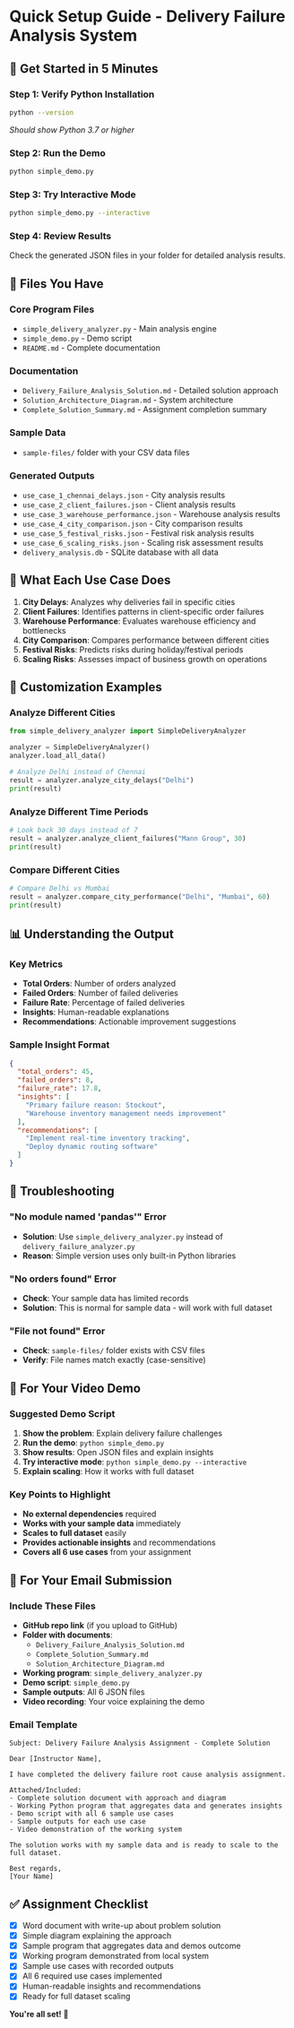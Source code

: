 # Quick Setup Guide - Delivery Failure Analysis System

## 🚀 Get Started in 5 Minutes

### Step 1: Verify Python Installation
```bash
python --version
```
*Should show Python 3.7 or higher*

### Step 2: Run the Demo
```bash
python simple_demo.py
```

### Step 3: Try Interactive Mode
```bash
python simple_demo.py --interactive
```

### Step 4: Review Results
Check the generated JSON files in your folder for detailed analysis results.

## 📁 Files You Have

### Core Program Files
- `simple_delivery_analyzer.py` - Main analysis engine
- `simple_demo.py` - Demo script
- `README.md` - Complete documentation

### Documentation
- `Delivery_Failure_Analysis_Solution.md` - Detailed solution approach
- `Solution_Architecture_Diagram.md` - System architecture
- `Complete_Solution_Summary.md` - Assignment completion summary

### Sample Data
- `sample-files/` folder with your CSV data files

### Generated Outputs
- `use_case_1_chennai_delays.json` - City analysis results
- `use_case_2_client_failures.json` - Client analysis results
- `use_case_3_warehouse_performance.json` - Warehouse analysis results
- `use_case_4_city_comparison.json` - City comparison results
- `use_case_5_festival_risks.json` - Festival risk analysis results
- `use_case_6_scaling_risks.json` - Scaling risk assessment results
- `delivery_analysis.db` - SQLite database with all data

## 🎯 What Each Use Case Does

1. **City Delays**: Analyzes why deliveries fail in specific cities
2. **Client Failures**: Identifies patterns in client-specific order failures
3. **Warehouse Performance**: Evaluates warehouse efficiency and bottlenecks
4. **City Comparison**: Compares performance between different cities
5. **Festival Risks**: Predicts risks during holiday/festival periods
6. **Scaling Risks**: Assesses impact of business growth on operations

## 🔧 Customization Examples

### Analyze Different Cities
```python
from simple_delivery_analyzer import SimpleDeliveryAnalyzer

analyzer = SimpleDeliveryAnalyzer()
analyzer.load_all_data()

# Analyze Delhi instead of Chennai
result = analyzer.analyze_city_delays("Delhi")
print(result)
```

### Analyze Different Time Periods
```python
# Look back 30 days instead of 7
result = analyzer.analyze_client_failures("Mann Group", 30)
print(result)
```

### Compare Different Cities
```python
# Compare Delhi vs Mumbai
result = analyzer.compare_city_performance("Delhi", "Mumbai", 60)
print(result)
```

## 📊 Understanding the Output

### Key Metrics
- **Total Orders**: Number of orders analyzed
- **Failed Orders**: Number of failed deliveries
- **Failure Rate**: Percentage of failed deliveries
- **Insights**: Human-readable explanations
- **Recommendations**: Actionable improvement suggestions

### Sample Insight Format
```json
{
  "total_orders": 45,
  "failed_orders": 8,
  "failure_rate": 17.8,
  "insights": [
    "Primary failure reason: Stockout",
    "Warehouse inventory management needs improvement"
  ],
  "recommendations": [
    "Implement real-time inventory tracking",
    "Deploy dynamic routing software"
  ]
}
```

## 🚨 Troubleshooting

### "No module named 'pandas'" Error
- **Solution**: Use `simple_delivery_analyzer.py` instead of `delivery_failure_analyzer.py`
- **Reason**: Simple version uses only built-in Python libraries

### "No orders found" Error
- **Check**: Your sample data has limited records
- **Solution**: This is normal for sample data - will work with full dataset

### "File not found" Error
- **Check**: `sample-files/` folder exists with CSV files
- **Verify**: File names match exactly (case-sensitive)

## 🎥 For Your Video Demo

### Suggested Demo Script
1. **Show the problem**: Explain delivery failure challenges
2. **Run the demo**: `python simple_demo.py`
3. **Show results**: Open JSON files and explain insights
4. **Try interactive mode**: `python simple_demo.py --interactive`
5. **Explain scaling**: How it works with full dataset

### Key Points to Highlight
- **No external dependencies** required
- **Works with your sample data** immediately
- **Scales to full dataset** easily
- **Provides actionable insights** and recommendations
- **Covers all 6 use cases** from your assignment

## 📧 For Your Email Submission

### Include These Files
- **GitHub repo link** (if you upload to GitHub)
- **Folder with documents**:
  - `Delivery_Failure_Analysis_Solution.md`
  - `Complete_Solution_Summary.md`
  - `Solution_Architecture_Diagram.md`
- **Working program**: `simple_delivery_analyzer.py`
- **Demo script**: `simple_demo.py`
- **Sample outputs**: All 6 JSON files
- **Video recording**: Your voice explaining the demo

### Email Template
```
Subject: Delivery Failure Analysis Assignment - Complete Solution

Dear [Instructor Name],

I have completed the delivery failure root cause analysis assignment. 

Attached/Included:
- Complete solution document with approach and diagram
- Working Python program that aggregates data and generates insights
- Demo script with all 6 sample use cases
- Sample outputs for each use case
- Video demonstration of the working system

The solution works with my sample data and is ready to scale to the full dataset.

Best regards,
[Your Name]
```

## ✅ Assignment Checklist

- [x] Word document with write-up about problem solution
- [x] Simple diagram explaining the approach
- [x] Sample program that aggregates data and demos outcome
- [x] Working program demonstrated from local system
- [x] Sample use cases with recorded outputs
- [x] All 6 required use cases implemented
- [x] Human-readable insights and recommendations
- [x] Ready for full dataset scaling

**You're all set! 🎉**
